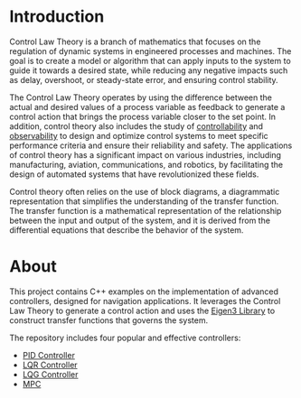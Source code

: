 **Introduction**
====

Control Law Theory is a branch of mathematics that focuses on the regulation of dynamic systems in engineered processes and machines. The goal is to create a model or algorithm that can apply inputs to the system to guide it towards a desired state, while reducing any negative impacts such as delay, overshoot, or steady-state error, and ensuring control stability.

The Control Law Theory operates by using the difference between the actual and desired values of a process variable as feedback to generate a control action that brings the process variable closer to the set point. In addition, control theory also includes the study of [controllability](https://en.wikipedia.org/wiki/Controllability) and [observability](https://en.wikipedia.org/wiki/Observability) to design and optimize control systems to meet specific performance criteria and ensure their reliability and safety. The applications of control theory has a significant impact on various industries, including manufacturing, aviation, communications, and robotics, by facilitating the design of automated systems that have revolutionized these fields.

Control theory often relies on the use of block diagrams, a diagrammatic representation that simplifies the understanding of the transfer function. The transfer function is a mathematical representation of the relationship between the input and output of the system, and it is derived from the differential equations that describe the behavior of the system.

**About**
====
This project contains C++ examples on the implementation of advanced controllers, designed for navigation applications. It leverages the Control Law Theory to generate a control action and uses the [Eigen3 Library](https://eigen.tuxfamily.org/index.php?title=Main_Page) to construct transfer functions that governs the system.

The repository includes four popular and effective controllers:

- [PID Controller](https://en.wikipedia.org/wiki/PID_controller)
- [LQR Controller](https://en.wikipedia.org/wiki/Linear%E2%80%93quadratic_regulator)
- [LQG Controller](https://en.wikipedia.org/wiki/Linear%E2%80%93quadratic%E2%80%93Gaussian_control)
- [MPC](https://en.wikipedia.org/wiki/Model_predictive_control)
